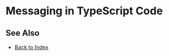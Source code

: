 # Messaging in TypeScript Code

<!-- PAGE IS TODO -->

## See Also

* [Back to Index](../../index.md)
